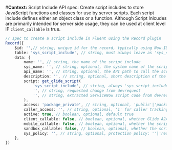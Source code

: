 #**Context:** Script Include API spec: Create script includes to store JavaScript functions and classes for use by server scripts. Each script include defines either an object class or a function. Although Script Inlcudes are primarily intended for server side usage, they can be used at client level IF `client_callable` is true.
```typescript
// spec to create a script include in Fluent using the Record plugin
Record({
    $id: '',// string, unique id for the record, typically using Now.ID["value"]
    table: 'sys_script_include', // string, must always leave as 'sys_script_include'
    data: {
        name: '', // string, the name of the script include
        sys_name: '', // string, optional, the system name of the script include. Default is same as name
        api_name: '', // string, optional, the API path to call the script include. Default is [app_name].[sys_name]
        description: '', // string, optional, short description of the script include
        script: get_glide_script(
            'sys_script_include', // string, always 'sys_script_include'
            '', // string, requested change from devrequest
            '', // string, extracted ServiceNow script code from devrequest
        ),
        access: 'package_private', // string, optional, 'public'|'package_private', 'public' if the script include is accessible from all application scopes, 'package_private' if accessible from this application scope only
        caller_access: '', // string, optional, '1' for caller tracking, '2' for caller restriction, '' for none
        active: true, // boolean, optional, default true
        client_callable: false, // boolean, optional, whether Glide AJAX is enabled, default false
        mobile_callable: false, // boolean, optional, whether the script include is callable from mobile, default false
        sandbox_callable: false, // boolean, optional, whether the script include is callable from sandbox, default false
        sys_policy: '', // string, optional, protection policy: ''|'read'|'protected', 'read' for read-only, 'protected' for protected
    },
})
```
